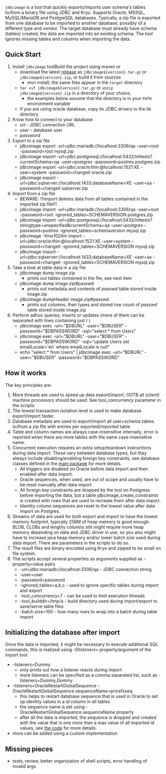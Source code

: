 `jdbcimage` is a tool that quickly exports/imports user schema's tables to/from a binary file using JDBC and Kryo. Supports Oracle, MSSQL, MySQL/MariaDB and PostgreSQL databases. 
Typically, a zip file is exported from one database to be imported to another database, possibly of a different type and vendor. 
The target database must already have schema (tables) created, the data are imported into an existing schema. 
The tool ignores missing tables and columns when importing the data.

## Quick Start 
1. Install `jdbcimage` toolBuild the project using maven or 
   * download the latest [release](https://github.com/sranka/jdbcimage/releases) as `jdbcimage${version}.tar.gz` or `jdbcimage${version}.zip`, or build it from sources
      * mvn install, the same files appear in the `target` directory 
   * `tar xvf jdbcimage${version}.tar.gz` or `unzip jdbcimage${version}.zip` in a directory of your choice, 
      * the examples below assume that the directory is in your `PATH` environment variable
   * if you are using oracle database, copy its JDBC drivers to the lib directory 
2. Know how to connect to your database
   * *url* - JDBC connection URL 
   * *user* - database user 
   * *password* 
3. Export to a zip file
   * jdbcimage export -url=jdbc:mariadb://localhost:3306/qa -user=root -password=root mysql.zip
   * jdbcimage export -url=jdbc:postgresql://localhost:5432/inttests?currentSchema=qa -user=postgres -password=postres postgres.zip
   * jdbcimage export -url=jdbc:oracle:thin:@localhost:1521:XE -user=system -password=changeit oracle.zip
   * jdbcimage export -url=jdbc:sqlserver://localhost:1433;databaseName=XE -user=sa -password=changeit sqlserver.zip
4. Import from a zip file
   * BEWARE: !!!import deletes data from all tables contained in the imported zip file!!!
   * jdbcimage import -url=jdbc:mariadb://localhost:3306/qa -user=root -password=root -ignored_tables=SCHEMAVERSION postgres.zip
   * jdbcimage import -url=jdbc:postgresql://localhost:5432/inttests?stringtype=unspecified&currentSchema=qa -user=postgres -password=postres -ignored_tables=schemaversion mysql.zip
   * jdbcimage -Xmx1024m import -url=jdbc:oracle:thin:@localhost:1521:XE -user=system -password=changeit -ignored_tables=SCHEMAVERSION mysql.zip
   * jdbcimage import -url=jdbc:sqlserver://localhost:1433;databaseName=XE -user=sa -password=changeit -ignored_tables=SCHEMAVERSION mysql.zip
5. Take a look at table data in a zip file
   * jdbcimage dump image.zip
      * prints out tables contained in the file, see next item
   * jdbcimage dump image.zip#passwd
      * prints out metadata and contents of _passwd_ table stored inside image.zip
   * jdbcimage dumpHeader image.zip#passwd
      * prints out columns, their types and stored row count of _passwd_ table stored inside image.zip
6. Perform adhoc queries, inserts or updates (more of them can be separated with lines containing just / )
   * jdbcimage exec -url="$DBURL" -user="$DBUSER" -password="$DBPASSWORD" -sql="select * from Users"
   * jdbcimage exec -url="$DBURL" -user="$DBUSER" -password="$DBPASSWORD" -sql="update Users set emailLocale='en' where emailLocale is null"
   * echo "select * from Users" | jdbcimage exec -url="$DBURL" -user="$DBUSER" -password="$DBPASSWORD"

## How it works
The key principles are:
1. More threads are used to speed up data export/import, OOTB all (client) 
machine processors should be used. See tool_concurrency parameter in the scripts.
1. The lowest transaction isolation level is used to make database export/import faster. 
1. Database metadata are used to export/import all user+schema tables to/from a zip file with entries 
per exported/imported table.
1. Table and column names are always case-insensitive internally, error is reported when there are more tables 
with the same case-insensitive name.
1. Concurrent execution requires an extra setup/teardown instructions during data import. 
These vary between database types, but they always include disabling/enabling foreign 
key constraints, see database classes defined in the [main package](https://github.com/sranka/jdbcimage/tree/master/src/main/java/io/github/sranka/jdbcimage/main) for more details.
   * All triggers are disabled on Oracle before data import and then enabled after data import.
   * Oracle sequences, when used, are out of scope and usually have to be reset manually after data import.
   * All foreign key constraints are dropped by the tool on Postgress before importing the data, but a table jdbcimage_create_constraints is created with rows that are used to recreate them after data import.  
   * Identity column sequences are reset to the lowest value after data import on Postgres.
1. Streams of data are used for both export and import to have the lowest memory footprint, typically 256M of heap 
memory is good enough. BLOB, CLOBs and lengthy columns still might require more heap memory depending on data
and JDBC driver in use, so you also might have to increase java heap memory and/or lower batch size used during 
data import. There are parameters in the scripts to do so.
1. The result files are binary encoded using Kryo and zipped to be small on file system.
1. The scripts accept several properties as arguments supplied as -property=value pairs
   * -url=jdbc:mariadb://localhost:3306/qa - JDBC connection string 
   * -user=user 
   * -password=password 
   * -ignored_tables=a,b,c - used to ignore specific tables during import and export 
   * -tool_concurrency=7 - can be used to limit execution threads
   * -tool_builddir=/tmp/a - build directory used during import/export to save/serve table files
   * -batch.size=100 - how many rows to wrap into a batch during table import

## Initializing the database after import
Once the data is imported, it might be necessary to execute additional SQL commands, this is realized using *-Dlisteners=* property/argument of the import tool.
  * -listeners=Dummy
     * only prints out how a listener reacts during import
     * more listeners can be specified as a comma separated list, such as  -listeners=Dummy,Dummy
  * -listeners=OracleRestartGlobalSequence -OracleRestartGlobalSequence.sequenceName=pricefxseq
     * this helps to restart database sequence that is used in Oracle to set up identity values in a *id* column in all tables
     * the sequence name is set using -OracleRestartGlobalSequence.sequenceName property
     * after all the data is imported, the sequence is dropped and created with the value that is one more than a max value of all imported id values, see [the code](src/main/java/io/github/sranka/jdbcimage/main/listener/OracleRestartGlobalSequenceListener.java) for more details.
  * more can be added using a custom implementation

## Missing pieces
* tests, review, better organization of shell scripts, error handling of invalid args
